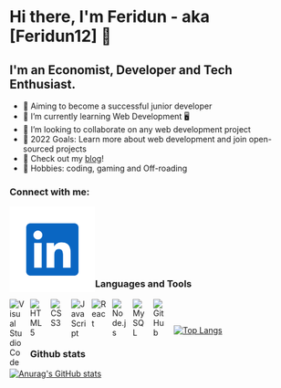 # Hi there, I'm Feridun - aka [Feridun12] 👋 


## I'm an Economist, Developer and Tech Enthusiast.

- 🔭 Aiming to become a successful junior developer
- 🌱 I’m currently learning Web Development 🖥
- 👯 I’m looking to collaborate on any web development project
- 🥅 2022 Goals: Learn more about web development and join open-sourced projects
- 📝 Check out my [blog](https://hashnode.com/@Feridun)! 
- 👾 Hobbies: coding, gaming and Off-roading

### Connect with me:
<!-- 
[![website](./img/linkedin-logo-512x512.png)](https://www.linkedin.com/in/feridun-canselen-73666b200/) -->
<img alt="linkedn" align="left" width="150px" src="./img/linkedin-logo-512x512.png" href="https://www.linkedin.com/in/feridun-canselen-73666b200/"/>

<br>

<br>

<br>

<!-- [![website](./img/twitter-logo.png)](https://twitter.com/FCanselen) -->

<!-- <img alt="twitter" width="150px" src="./img/twitter-logo.png" href="https://twitter.com/FCanselen"/> -->

<br>


<br>

<br>

### Languages and Tools

<img align="left" alt="Visual Studio Code" width="26px" src="https://cdn.jsdelivr.net/gh/devicons/devicon/icons/vscode/vscode-original.svg" style="padding-right:10px;" />

<img align="left" alt="HTML5" width="26px" src="https://cdn.jsdelivr.net/gh/devicons/devicon/icons/html5/html5-original.svg" style="padding-right:10px;" />

<img align="left" alt="CSS3" width="26px" src="https://cdn.jsdelivr.net/gh/devicons/devicon/icons/css3/css3-original.svg" style="padding-right:10px;" />

<img align="left" alt="JavaScript" width="26px" src="https://cdn.jsdelivr.net/gh/devicons/devicon/icons/javascript/javascript-original.svg" style="padding-right:10px;" />

<img align="left" alt="React" width="26px" src="https://cdn.jsdelivr.net/gh/devicons/devicon/icons/react/react-original.svg" style="padding-right:10px;" />

<img align="left" alt="Node.js" width="26px" src="https://cdn.jsdelivr.net/gh/devicons/devicon/icons/nodejs/nodejs-original.svg" style="padding-right:10px;" />

<img align="left" alt="MySQL" width="26px" src="https://cdn.jsdelivr.net/gh/devicons/devicon/icons/mysql/mysql-original.svg" style="padding-right:10px;" />

<img align="left" alt="GitHub" width="26px" src="https://user-images.githubusercontent.com/3369400/139447912-e0f43f33-6d9f-45f8-be46-2df5bbc91289.png" style="padding-right:10px;" />

<br>


 ##
 [![Top Langs](https://github-readme-stats.vercel.app/api/top-langs/?username=Feridun12&layout=compact)](https://github.com/Feridun12/github-readme-stats)


### Github stats

[![Anurag's GitHub stats](https://github-readme-stats.vercel.app/api?username=Feridun12&show_icons=true&theme=dark)](https://github.com/anuraghazra/github-readme-stats)
